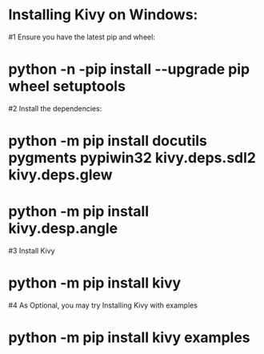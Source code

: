# Installing Kivy on Windows:

#1 Ensure you have the latest pip and wheel:
# python -n -pip install --upgrade pip wheel setuptools

#2 Install the dependencies:
# python -m pip install docutils pygments pypiwin32 kivy.deps.sdl2 kivy.deps.glew
# python -m pip install kivy.desp.angle

#3 Install Kivy
# python -m pip install kivy

#4 As Optional, you may try Installing Kivy with examples
# python -m pip install kivy examples
